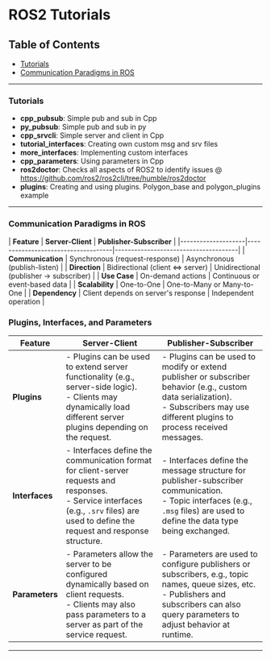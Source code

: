 # ROS2 Tutorials

## Table of Contents
- [Tutorials](#tutorials)
- [Communication Paradigms in ROS](#communication-paradigms-in-ros)
---

### Tutorials 
<a name="tutorials"></a>
- **cpp_pubsub**: Simple pub and sub in Cpp
- **py_pubsub**: Simple pub and sub in py
- **cpp_srvcli**: Simple server and client in Cpp
- **tutorial_interfaces**: Creating own custom msg and srv files
- **more_interfaces**: Implementing custom interfaces
- **cpp_parameters**: Using parameters in Cpp
- **ros2doctor**: Checks all aspects of ROS2 to identify issues @ https://github.com/ros2/ros2cli/tree/humble/ros2doctor
- **plugins**: Creating and using plugins. Polygon_base and polygon_plugins example
---

### Communication Paradigms in ROS
<a name="communication-paradigms-in-ros"></a>
| **Feature**       | **Server-Client**                  | **Publisher-Subscriber**            |
|--------------------|------------------------------------|--------------------------------------|
| **Communication**  | Synchronous (request-response)    | Asynchronous (publish-listen)       |
| **Direction**      | Bidirectional (client ⇔ server)   | Unidirectional (publisher → subscriber) |
| **Use Case**       | On-demand actions                | Continuous or event-based data      |
| **Scalability**    | One-to-One                        | One-to-Many or Many-to-One          |
| **Dependency**     | Client depends on server's response | Independent operation               |

### Plugins, Interfaces, and Parameters

| **Feature**         | **Server-Client**                                      | **Publisher-Subscriber**                                    |
|---------------------|--------------------------------------------------------|-------------------------------------------------------------|
| **Plugins**         | - Plugins can be used to extend server functionality (e.g., server-side logic). <br> - Clients may dynamically load different server plugins depending on the request. | - Plugins can be used to modify or extend publisher or subscriber behavior (e.g., custom data serialization). <br> - Subscribers may use different plugins to process received messages. |
| **Interfaces**      | - Interfaces define the communication format for client-server requests and responses. <br> - Service interfaces (e.g., `.srv` files) are used to define the request and response structure. | - Interfaces define the message structure for publisher-subscriber communication. <br> - Topic interfaces (e.g., `.msg` files) are used to define the data type being exchanged. |
| **Parameters**      | - Parameters allow the server to be configured dynamically based on client requests. <br> - Clients may also pass parameters to a server as part of the service request. | - Parameters are used to configure publishers or subscribers, e.g., topic names, queue sizes, etc. <br> - Publishers and subscribers can also query parameters to adjust behavior at runtime. |
---